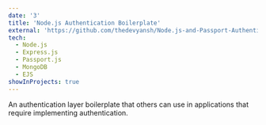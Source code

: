 ```yaml
---
date: '3'
title: 'Node.js Authentication Boilerplate'
external: 'https://github.com/thedevyansh/Node.js-and-Passport-Authentication-App'
tech:
  - Node.js
  - Express.js
  - Passport.js
  - MongoDB
  - EJS
showInProjects: true
---
```


An authentication layer boilerplate that others can use in applications that require implementing authentication.
